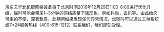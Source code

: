 京东云华北机房网络设备将于北京时间2016年12月29日1:00-6:00进行优化升级，届时可能会带来1~3分钟的网络质量下降现象，例如抖动，丢包等。由此给您带来的不便，深表歉意。此期间如果发现任何异常情况，您随时可以通过工单系统或7*24服务热线（400-615-1212）联系我们，我们即刻受理。
